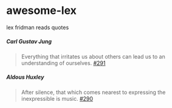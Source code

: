 # awesome-lex
lex fridman reads quotes

##### Carl Gustav Jung
>Everything that irritates us about others can lead us to an understanding of ourselves. [#291](https://youtu.be/f0un-l1L8Zw?t=6103)

##### Aldous Huxley
>After silence, that which comes nearest to expressing the inexpressible is music. [#290](https://youtu.be/jvGZkf87aCs?t=7897)
